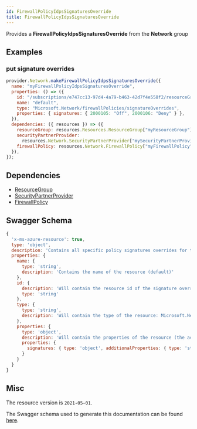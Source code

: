 ```yaml
---
id: FirewallPolicyIdpsSignaturesOverride
title: FirewallPolicyIdpsSignaturesOverride
---
```

Provides a **FirewallPolicyIdpsSignaturesOverride** from the **Network** group
## Examples
### put signature overrides
```js
provider.Network.makeFirewallPolicyIdpsSignaturesOverride({
  name: "myFirewallPolicyIdpsSignaturesOverride",
  properties: () => ({
    id: "/subscriptions/e747cc13-97d4-4a79-b463-42d7f4e558f2/resourceGroups/rg1/providers/Microsoft.Network/firewallPolicies/firewallPolicy/signatureOverrides/default",
    name: "default",
    type: "Microsoft.Network/firewallPolicies/signatureOverrides",
    properties: { signatures: { 2000105: "Off", 2000106: "Deny" } },
  }),
  dependencies: ({ resources }) => ({
    resourceGroup: resources.Resources.ResourceGroup["myResourceGroup"],
    securityPartnerProvider:
      resources.Network.SecurityPartnerProvider["mySecurityPartnerProvider"],
    firewallPolicy: resources.Network.FirewallPolicy["myFirewallPolicy"],
  }),
});

```
## Dependencies
- [ResourceGroup](../Resources/ResourceGroup.md)
- [SecurityPartnerProvider](../Network/SecurityPartnerProvider.md)
- [FirewallPolicy](../Network/FirewallPolicy.md)
## Swagger Schema
```js
{
  'x-ms-azure-resource': true,
  type: 'object',
  description: 'Contains all specific policy signatures overrides for the IDPS',
  properties: {
    name: {
      type: 'string',
      description: 'Contains the name of the resource (default)'
    },
    id: {
      description: 'Will contain the resource id of the signature override resource',
      type: 'string'
    },
    type: {
      type: 'string',
      description: 'Will contain the type of the resource: Microsoft.Network/firewallPolicies/intrusionDetectionSignaturesOverrides'
    },
    properties: {
      type: 'object',
      description: 'Will contain the properties of the resource (the actual signature overrides)',
      properties: {
        signatures: { type: 'object', additionalProperties: { type: 'string' } }
      }
    }
  }
}
```
## Misc
The resource version is `2021-05-01`.

The Swagger schema used to generate this documentation can be found [here](https://github.com/Azure/azure-rest-api-specs/tree/main/specification/network/resource-manager/Microsoft.Network/stable/2021-05-01/firewallPolicy.json).
